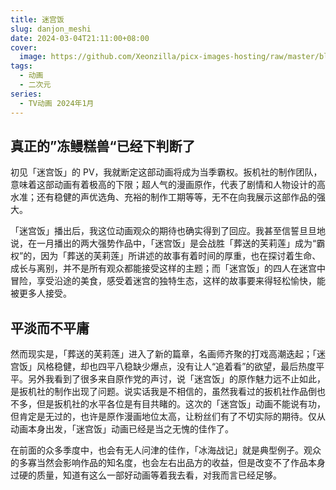```yaml
---
title: 迷宫饭
slug: danjon_meshi 
date: 2024-03-04T21:11:00+08:00
cover:
  image: https://github.com/Xeonzilla/picx-images-hosting/raw/master/blog/迷宫饭/8ad31xwt39.avif
tags: 
  - 动画
  - 二次元
series: 
  - TV动画 2024年1月
---
```

## 真正的”冻鳗糕兽“已经下判断了
初见「迷宫饭」的 PV，我就断定这部动画将成为当季霸权。扳机社的制作团队，意味着这部动画有着极高的下限；超人气的漫画原作，代表了剧情和人物设计的高水准；还有稳健的声优选角、充裕的制作工期等等，无不在向我展示这部作品的强大。

「迷宫饭」播出后，我这位动画观众的期待也确实得到了回应。我甚至信誓旦旦地说，在一月播出的两大强势作品中，「迷宫饭」是会战胜「葬送的芙莉莲」成为“霸权”的，因为「葬送的芙莉莲」所讲述的故事有着时间的厚重，也在探讨着生命、成长与离别，并不是所有观众都能接受这样的主题；而「迷宫饭」的四人在迷宫中冒险，享受沿途的美食，感受着迷宫的独特生态，这样的故事要来得轻松愉快，能被更多人接受。

## 平淡而不平庸
然而现实是，「葬送的芙莉莲」进入了新的篇章，名画师齐聚的打戏高潮迭起；「迷宫饭」风格稳健，却也四平八稳缺少爆点，没有让人“追着看”的欲望，最后热度平平。另外我看到了很多来自原作党的声讨，说「迷宫饭」的原作魅力远不止如此，是扳机社的制作出现了问题。说实话我是不相信的，虽然我看过的扳机社作品倒也不多，但是扳机社的水平各位是有目共睹的。这次的「迷宫饭」动画不能说有功，但肯定是无过的，也许是原作漫画地位太高，让粉丝们有了不切实际的期待。仅从动画本身出发，「迷宫饭」动画已经是当之无愧的佳作了。

在前面的众多季度中，也会有无人问津的佳作，「冰海战记」就是典型例子。观众的多寡当然会影响作品的知名度，也会左右出品方的收益，但是改变不了作品本身过硬的质量，知道有这么一部好动画等着我去看，对我而言已经足够。